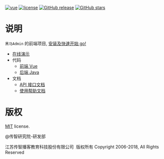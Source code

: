 [![vue](https://img.shields.io/badge/vue-2.5.9-brightgreen.svg?style=flat-square ':no-zoom')](https://github.com/vuejs/vue)
[![license](https://img.shields.io/github/license/mashape/apistatus.svg?style=flat-square ':no-zoom')](https://github.com/itheima2017/vue-element-admin-itheima/blob/master/LICENSE)
[![GitHub release](https://img.shields.io/github/release/itheima2017/vue-element-admin-itheima.svg?style=flat-square ':no-zoom')](https://github.com/itheima2017/vue-element-admin-itheima/releases)
[![GitHub stars](https://img.shields.io/github/stars/itheima2017/vue-element-admin-itheima.svg?style=flat-square&label=Stars ':no-zoom')](https://github.com/itheima2017/vue-element-admin-itheima)

# 说明

`黑马Admin` 的前端项目, [安装及快速开始 go!](http://itheimaadmin.itcast.cn/book/help/#/getting-started)

* [在线演示](http://itheimaadmin.itcast.cn/preview/vue/dist)
* 代码
  * [前端 Vue](https://github.com/itheima2017/vue-element-admin-itheima)
  * [后端 Java](https://github.com/itheima2017/vue-element-admin-api-java-itheima)
* 文档
  * [API 接口文档](http://itheimaadmin.itcast.cn/book/api/_book/)
  * [使用帮助文档](http://itheimaadmin.itcast.cn/book/help/)

# 版权

[MIT](https://github.com/itheima2017/vue-element-admin-itheima/blob/master/LICENSE) license.

@传智研究院-研发部

江苏传智播客教育科技股份有限公司 &nbsp;版权所有 Copyright 2006-2018, All Rights Reserved
